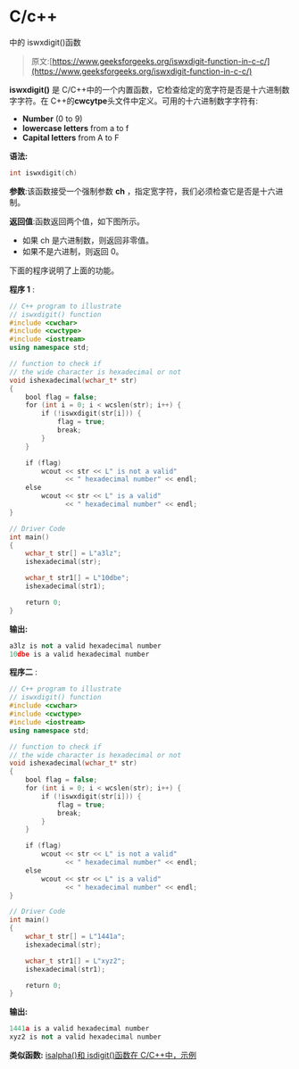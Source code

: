 # C/c++

中的 iswxdigit()函数

> 原文:[https://www.geeksforgeeks.org/iswxdigit-function-in-c-c/](https://www.geeksforgeeks.org/iswxdigit-function-in-c-c/)

**iswxdigit()** 是 C/C++中的一个内置函数，它检查给定的宽字符是否是十六进制数字字符。在 C++的**cwcytpe**头文件中定义。可用的十六进制数字字符有:

*   **Number** (0 to 9)
*   **lowercase letters** from a to f
*   **Capital letters** from A to F

**语法:**

```cpp
int iswxdigit(ch)
```

**参数**:该函数接受一个强制参数 **ch** ，指定宽字符，我们必须检查它是否是十六进制。

**返回值**:函数返回两个值，如下图所示。

*   如果 ch 是六进制数，则返回非零值。
*   如果不是六进制，则返回 0。

下面的程序说明了上面的功能。

**程序 1** :

```cpp
// C++ program to illustrate
// iswxdigit() function
#include <cwchar>
#include <cwctype>
#include <iostream>
using namespace std;

// function to check if
// the wide character is hexadecimal or not
void ishexadecimal(wchar_t* str)
{
    bool flag = false;
    for (int i = 0; i < wcslen(str); i++) {
        if (!iswxdigit(str[i])) {
            flag = true;
            break;
        }
    }

    if (flag)
        wcout << str << L" is not a valid"
              << " hexadecimal number" << endl;
    else
        wcout << str << L" is a valid"
              << " hexadecimal number" << endl;
}

// Driver Code
int main()
{
    wchar_t str[] = L"a3lz";
    ishexadecimal(str);

    wchar_t str1[] = L"10dbe";
    ishexadecimal(str1);

    return 0;
}
```

**输出:**

```cpp
a3lz is not a valid hexadecimal number
10dbe is a valid hexadecimal number

```

**程序二** :

```cpp
// C++ program to illustrate
// iswxdigit() function
#include <cwchar>
#include <cwctype>
#include <iostream>
using namespace std;

// function to check if
// the wide character is hexadecimal or not
void ishexadecimal(wchar_t* str)
{
    bool flag = false;
    for (int i = 0; i < wcslen(str); i++) {
        if (!iswxdigit(str[i])) {
            flag = true;
            break;
        }
    }

    if (flag)
        wcout << str << L" is not a valid"
              << " hexadecimal number" << endl;
    else
        wcout << str << L" is a valid"
              << " hexadecimal number" << endl;
}

// Driver Code
int main()
{
    wchar_t str[] = L"1441a";
    ishexadecimal(str);

    wchar_t str1[] = L"xyz2";
    ishexadecimal(str1);

    return 0;
}
```

**输出:**

```cpp
1441a is a valid hexadecimal number
xyz2 is not a valid hexadecimal number

```

**类似函数:** [isalpha()和 isdigit()函数在 C/C++中，示例](https://www.geeksforgeeks.org/isalpha-isdigit-functions-c-example/)